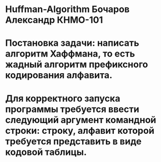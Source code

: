 # Huffman-Algorithm Бочаров Александр КНМО-101
# Постановка задачи: написать алгоритм Хаффмана, то есть жадный алгоритм префиксного кодирования алфавита.
# Для корректного запуска программы требуется ввести следующий аргумент командной строки: строку, алфавит которой требуется представить в виде кодовой таблицы.
